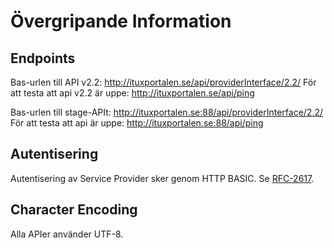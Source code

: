 # Övergripande Information

## Endpoints

Bas-urlen till API v2.2: http://ituxportalen.se/api/providerInterface/2.2/
För att testa att api v2.2 är uppe: http://ituxportalen.se/api/ping

Bas-urlen till stage-APIt: http://ituxportalen.se:88/api/providerInterface/2.2/
För att testa att api är uppe: http://ituxportalen.se:88/api/ping

## Autentisering

Autentisering av Service Provider sker genom HTTP BASIC. Se [RFC-2617][rfc2617]. 

[rfc2617]: http://www.ietf.org/rfc/rfc2617.txt "HTTP Authentication: Basic and Digest Access Authentication"

## Character Encoding

Alla APIer använder UTF-8. 
